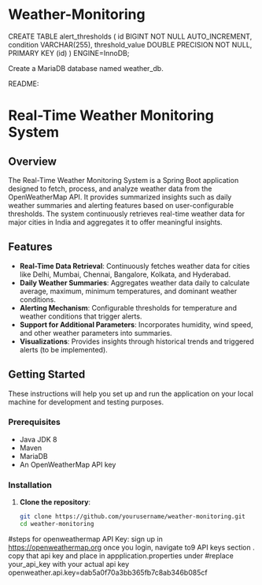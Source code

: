 # Weather-Monitoring
CREATE TABLE alert_thresholds (
    id BIGINT NOT NULL AUTO_INCREMENT,
    condition VARCHAR(255),
    threshold_value DOUBLE PRECISION NOT NULL,
    PRIMARY KEY (id)
) ENGINE=InnoDB;

Create a MariaDB database named weather_db.


README:
# Real-Time Weather Monitoring System

## Overview
The Real-Time Weather Monitoring System is a Spring Boot application designed to fetch, process, and analyze weather data from the OpenWeatherMap API. It provides summarized insights such as daily weather summaries and alerting features based on user-configurable thresholds. The system continuously retrieves real-time weather data for major cities in India and aggregates it to offer meaningful insights.

## Features
- **Real-Time Data Retrieval**: Continuously fetches weather data for cities like Delhi, Mumbai, Chennai, Bangalore, Kolkata, and Hyderabad.
- **Daily Weather Summaries**: Aggregates weather data daily to calculate average, maximum, minimum temperatures, and dominant weather conditions.
- **Alerting Mechanism**: Configurable thresholds for temperature and weather conditions that trigger alerts.
- **Support for Additional Parameters**: Incorporates humidity, wind speed, and other weather parameters into summaries.
- **Visualizations**: Provides insights through historical trends and triggered alerts (to be implemented).
  
## Getting Started
These instructions will help you set up and run the application on your local machine for development and testing purposes.

### Prerequisites
- Java JDK 8
- Maven
- MariaDB
- An OpenWeatherMap API key

### Installation
1. **Clone the repository**:
   ```bash
   git clone https://github.com/yourusername/weather-monitoring.git
   cd weather-monitoring


#steps for openweathermap API Key:
sign up in https://openweathermap.org
once you login, navigate to9 API keys section .
copy that api key and place in appplication.properties under
#replace your_api_key with your actual api key
openweather.api.key=dab5a0f70a3bb365fb7c8ab346b085cf 

